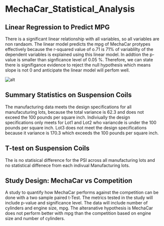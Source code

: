 # MechaCar_Statistical_Analysis

## Linear Regression to Predict MPG
There is a significant linear relationship with all variables, so all variables are non randaom. The linear model predicts the mpg of MechaCar protypes effectively because the r-squared value of o.71 is  71% of variablilty of the dependent variables is explained using this linear model. In addtion the p-value is smaller than signficance level of 0.05 %. Therefore, we can state there is signifigance evidence to reject the null hypothesis which means slope is not 0 and anticipate the linear model will perfom well.

![alt](MechaCarlmresults.png)

## Summary Statistics on Suspension Coils
The manufacturing data meets the design specifications for all manufacuturing lots, because the total variance is 62.3 and does not exceed the 100 pounds per square inch. Indiviually the design specifications only meets for Lot1 and Lot2 who variancde is under the 100 pounds per square inch. Lot3 does not meet the design specifications because it variance is 170.3 which exceeds the  100 pounds per square inch.

## T-test on Suspension Coils

The is no statisical difference for the PSI across all manufacturing lots and no statistical diffenece from each indivual Manufacturing lots.

## Study Design: MechaCar vs Competition
A study to quantify how MechaCar performs against the competition can be done with a two sample paired t-Test. The metrics tested in the study will include p-value and significance level. The data will include number of cylinders and engine size, mpg. The alteranative hypothesis is MechaCar does not perform better with mpg than the competition based on engine size and number of cylinders.
